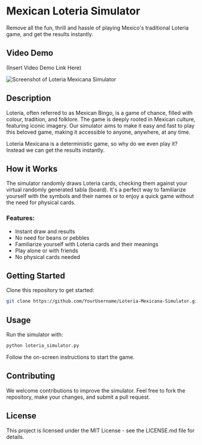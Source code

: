 # Mexican Loteria Simulator
Remove all the fun, thrill and hassle of playing Mexico's traditional Loteria game, and get the results instantly.

## Video Demo
(Insert Video Demo Link Here)

![Screenshot of Loteria Mexicana Simulator](screenshot.png)

## Description

Loteria, often referred to as Mexican Bingo, is a game of chance, filled with colour, tradition, and folklore. The game is deeply rooted in Mexican culture, featuring iconic imagery. Our simulator aims to make it easy and fast to play this beloved game, making it accessible to anyone, anywhere, at any time.

Loteria Mexicana is a deterministic game, so why do we even play it? Instead we can get the results instantly.

## How it Works

The simulator randomly draws Loteria cards, checking them against your virtual randomly generated tabla (board). It's a perfect way to familiarize yourself with the symbols and their names or to enjoy a quick game without the need for physical cards.

### Features:

- Instant draw and results
- No need for beans or pebbles
- Familiarize yourself with Loteria cards and their meanings
- Play alone or with friends
- No physical cards needed

## Getting Started

Clone this repository to get started:

```bash
git clone https://github.com/YourUsername/Loteria-Mexicana-Simulator.git
```
## Usage
Run the simulator with:
```bash
python loteria_simulator.py
```
Follow the on-screen instructions to start the game.

## Contributing
We welcome contributions to improve the simulator. Feel free to fork the repository, make your changes, and submit a pull request.

## License
This project is licensed under the MIT License - see the LICENSE.md file for details.


